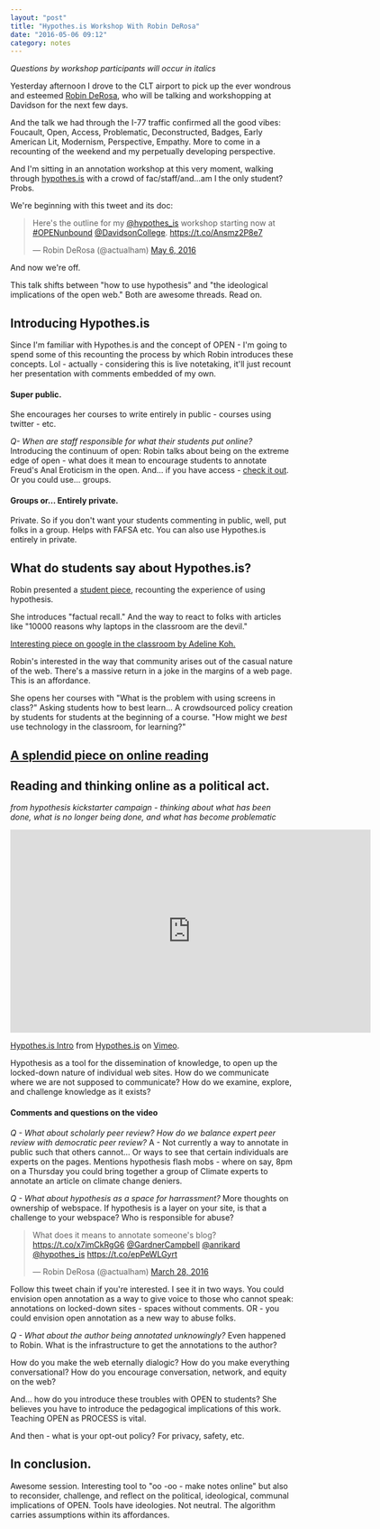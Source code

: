```yaml
---
layout: "post"
title: "Hypothes.is Workshop With Robin DeRosa"
date: "2016-05-06 09:12"
category: notes
---
```

_Questions by workshop participants will occur in italics_

Yesterday afternoon I drove to the CLT airport to pick up the ever wondrous and esteemed [Robin DeRosa](https://twitter.com/actualham?lang=en), who will be talking and workshopping at Davidson for the next few days.

And the talk we had through the I-77 traffic confirmed all the good vibes: Foucault, Open, Access, Problematic, Deconstructed, Badges, Early American Lit, Modernism, Perspective, Empathy. More to come in a recounting of the weekend and my perpetually developing perspective.

And I'm sitting in an annotation workshop at this very moment, walking through [hypothes.is](hypothes.is) with a crowd of fac/staff/and...am I the only student? Probs.

We're beginning with this tweet and its doc:

<blockquote class="twitter-tweet" data-lang="en"><p lang="en" dir="ltr">Here&#39;s the outline for my <a href="https://twitter.com/hypothes_is">@hypothes_is</a> workshop starting now at <a href="https://twitter.com/hashtag/OPENunbound?src=hash">#OPENunbound</a> <a href="https://twitter.com/DavidsonCollege">@DavidsonCollege</a>. <a href="https://t.co/Ansmz2P8e7">https://t.co/Ansmz2P8e7</a></p>&mdash; Robin DeRosa (@actualham) <a href="https://twitter.com/actualham/status/728569273883365381">May 6, 2016</a></blockquote>
<script async src="//platform.twitter.com/widgets.js" charset="utf-8"></script>

And now we're off.

This talk shifts between "how to use hypothesis" and "the ideological implications of the open web." Both are awesome threads. Read on.

## Introducing Hypothes.is

Since I'm familiar with Hypothes.is and the concept of OPEN - I'm going to spend some of this recounting the process by which Robin introduces these concepts. Lol - actually - considering this is live notetaking, it'll just recount her presentation with comments embedded of my own.

#### Super public.

She encourages her courses to write entirely in public - courses using twitter - etc.

_Q- When are staff responsible for what their students put online?_
Introducing the continuum of open: Robin talks about being on the extreme edge of open - what does it mean to encourage students to annotate Freud's Anal Eroticism in the open. And... if you have access - [check it out](http://www.ricorso.net/rx/library/criticism/guest/Freud_S/Freud_S4.htm). Or you could use... groups.

#### Groups or... Entirely private.

Private. So if you don't want your students commenting in public, well, put folks in a group. Helps with FAFSA etc. You can also use Hypothes.is entirely in private.

## What do students say about Hypothes.is?

Robin presented a [student piece](https://hypothes.is/blog/undergrad-shannon-griffiths-on-using-hypothesis-in-the-classroom/), recounting the experience of using hypothesis.

She introduces "factual recall." And the way to react to folks with articles like "10000 reasons why laptops in the classroom are the devil."

[Interesting piece on google in the classroom by Adeline Koh.](http://www.digitalpedagogylab.com/hybridped/teaching-with-the-internet-or-how-i-learned-to-stop-worrying-and-love-the-google-in-my-classroom/)

Robin's interested in the way that community arises out of the casual nature of the web. There's a massive return in a joke in the margins of a web page. This is an affordance.

She opens her courses with "What is the problem with using screens in class?" Asking students how to best learn... A crowdsourced policy creation by students for students at the beginning of a course. "How might we _best_ use technology in the classroom, for learning?"

## [A splendid piece on online reading](https://via.hypothes.is/http://www.newyorker.com/science/maria-konnikova/being-a-better-online-reader)

## Reading and thinking online as a political act.
_from hypothesis kickstarter campaign - thinking about what has been done, what is no longer being done, and what has become problematic_

<iframe src="https://player.vimeo.com/video/29633009" width="640" height="360" frameborder="0" webkitallowfullscreen mozallowfullscreen allowfullscreen></iframe>
<p><a href="https://vimeo.com/29633009">Hypothes.is Intro</a> from <a href="https://vimeo.com/user7906166">Hypothes.is</a> on <a href="https://vimeo.com">Vimeo</a>.</p>

Hypothesis as a tool for the dissemination of knowledge, to open up the locked-down nature of individual web sites. How do we communicate where we are not supposed to communicate? How do we examine, explore, and challenge knowledge as it exists?

#### Comments and questions on the video
_Q - What about scholarly peer review? How do we balance expert peer review with democratic peer review?_
A - Not currently a way to annotate in public such that others cannot... Or ways to see that certain individuals are experts on the pages. Mentions hypothesis flash mobs - where on say, 8pm on a Thursday you could bring together a group of Climate experts to annotate an article on climate change deniers.

_Q - What about hypothesis as a space for harrassment?_
More thoughts on ownership of webspace. If hypothesis is a layer on your site, is that a challenge to your webspace? Who is responsible for abuse?

<blockquote class="twitter-tweet" data-lang="en"><p lang="en" dir="ltr">What does it means to annotate someone&#39;s blog? <a href="https://t.co/x7imCkRgG6">https://t.co/x7imCkRgG6</a> <a href="https://twitter.com/GardnerCampbell">@GardnerCampbell</a> <a href="https://twitter.com/anrikard">@anrikard</a> <a href="https://twitter.com/hypothes_is">@hypothes_is</a>  <a href="https://t.co/epPeWLGyrt">https://t.co/epPeWLGyrt</a></p>&mdash; Robin DeRosa (@actualham) <a href="https://twitter.com/actualham/status/714503528526516225">March 28, 2016</a></blockquote>
<script async src="//platform.twitter.com/widgets.js" charset="utf-8"></script>

Follow this tweet chain if you're interested. I see it in two ways. You could envision open annotation as a way to give voice to those who cannot speak: annotations on locked-down sites - spaces without comments. OR - you could envision open annotation as a new way to abuse folks.

_Q - What about the author being annotated unknowingly?_
Even happened to Robin. What is the infrastructure to get the annotations to the author?

How do you make the web eternally dialogic? How do you make everything conversational? How do you encourage conversation, network, and equity on the web?

And... how do you introduce these troubles with OPEN to students? She believes you have to introduce the pedagogical implications of this work. Teaching OPEN as PROCESS is vital.

And then - what is your opt-out policy? For privacy, safety, etc.

## In conclusion.

Awesome session. Interesting tool to "oo -oo - make notes online" but also to reconsider, challenge, and reflect on the political, ideological, communal implications of OPEN. Tools have ideologies. Not neutral. The algorithm carries assumptions within its affordances.
